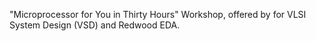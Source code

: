"Microprocessor for You in Thirty Hours" Workshop, offered by for VLSI System Design (VSD) and Redwood EDA.
